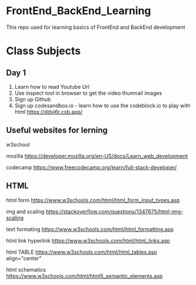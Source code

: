 # FrontEnd_BackEnd_Learning
This repo used for learning basics of FrontEnd and BackEnd development

# Class Subjects

## Day 1
1. Learn how to read Youtube Url
2. Use inspect tool in browser to get the video thumnail images
3. Sign up Github
4. Sign up codesandbox.io - learn how to use the codeblock.io to play with html
    https://ddvj6r.csb.app/

## Useful websites for lerning

w3school

mozilla https://developer.mozilla.org/en-US/docs/Learn_web_development

codecamp https://www.freecodecamp.org/learn/full-stack-developer/

## HTML

html form  https://www.w3schools.com/html/html_form_input_types.asp

img and scaling https://stackoverflow.com/questions/1347675/html-img-scaling

text formating https://www.w3schools.com/html/html_formatting.asp

html link hyperlink https://www.w3schools.com/html/html_links.asp

html TABLE https://www.w3schools.com/html/html_tables.asp
align="center"

html schematics
https://www.w3schools.com/html/html5_semantic_elements.asp
